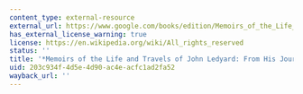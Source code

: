 ```yaml
---
content_type: external-resource
external_url: https://www.google.com/books/edition/Memoirs_of_the_Life_and_Travels_of_John/qBM6AAAAcAAJ?hl=en&gbpv=1
has_external_license_warning: true
license: https://en.wikipedia.org/wiki/All_rights_reserved
status: ''
title: '*Memoirs of the Life and Travels of John Ledyard: From His Journals and Correspondence*'
uid: 203c934f-4d5e-4d90-ac4e-acfc1ad2fa52
wayback_url: ''
---
```

